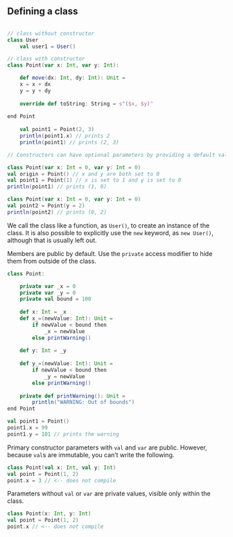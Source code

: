 
## Defining a class

```scala

// class without constructor
class User 
	val user1 = User()

// class with constructor
class Point(var x: Int, var y: Int): 

	def move(dx: Int, dy: Int): Unit = 
	x = x + dx 
	y = y + dy 
	
	override def toString: String = s"($x, $y)" 
	
end Point 
	
	val point1 = Point(2, 3) 
	println(point1.x) // prints 2 
	println(point1) // prints (2, 3)

// Constructors can have optional parameters by providing a default value

class Point(var x: Int = 0, var y: Int = 0) 
val origin = Point() // x and y are both set to 0 
val point1 = Point(1) // x is set to 1 and y is set to 0 
println(point1) // prints (1, 0)

class Point(var x: Int = 0, var y: Int = 0) 
val point2 = Point(y = 2) 
println(point2) // prints (0, 2)
```

We call the class like a function, as `User()`, to create an instance of the class. It is also possible to explicitly use the `new` keyword, as `new User()`, although that is usually left out.

Members are public by default. Use the `private` access modifier to hide them from outside of the class.

```scala
class Point: 

	private var _x = 0 
	private var _y = 0 
	private val bound = 100 
	
	def x: Int = _x 
	def x_=(newValue: Int): Unit = 
		if newValue < bound then 
			_x = newValue 
		else printWarning() 
		
	def y: Int = _y 
	
	def y_=(newValue: Int): Unit = 
		if newValue < bound then 
			_y = newValue 
		else printWarning() 
		
	private def printWarning(): Unit = 
		println("WARNING: Out of bounds") 
end Point 

val point1 = Point() 
point1.x = 99 
point1.y = 101 // prints the warning
```

Primary constructor parameters with `val` and `var` are public. However, because `val`s are immutable, you can’t write the following.

```scala
class Point(val x: Int, val y: Int) 
val point = Point(1, 2) 
point.x = 3 // <-- does not compile
```

Parameters without `val` or `var` are private values, visible only within the class.
```scala
class Point(x: Int, y: Int) 
val point = Point(1, 2) 
point.x // <-- does not compile
```